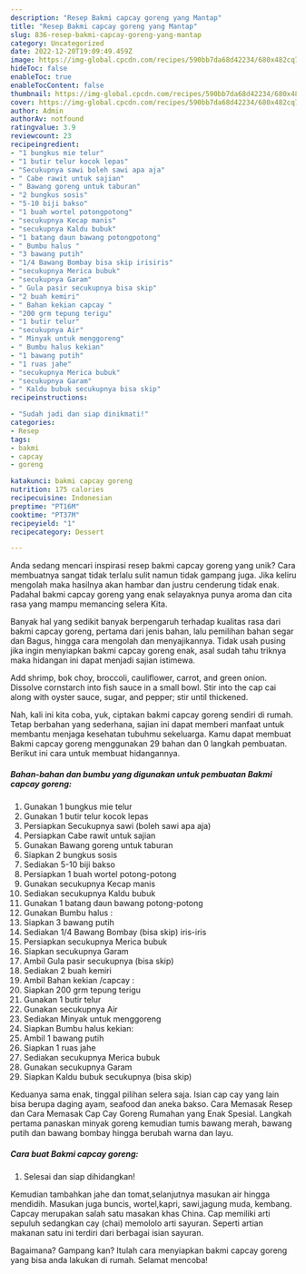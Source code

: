 ```yaml
---
description: "Resep Bakmi capcay goreng yang Mantap"
title: "Resep Bakmi capcay goreng yang Mantap"
slug: 836-resep-bakmi-capcay-goreng-yang-mantap
category: Uncategorized
date: 2022-12-20T19:09:49.459Z
image: https://img-global.cpcdn.com/recipes/590bb7da68d42234/680x482cq70/bakmi-capcay-goreng-foto-resep-utama.jpg
hideToc: false
enableToc: true
enableTocContent: false
thumbnail: https://img-global.cpcdn.com/recipes/590bb7da68d42234/680x482cq70/bakmi-capcay-goreng-foto-resep-utama.jpg
cover: https://img-global.cpcdn.com/recipes/590bb7da68d42234/680x482cq70/bakmi-capcay-goreng-foto-resep-utama.jpg
author: Admin
authorAv: notfound
ratingvalue: 3.9
reviewcount: 23
recipeingredient:
- "1 bungkus mie telur"
- "1 butir telur kocok lepas"
- "Secukupnya sawi boleh sawi apa aja"
- " Cabe rawit untuk sajian"
- " Bawang goreng untuk taburan"
- "2 bungkus sosis"
- "5-10 biji bakso"
- "1 buah wortel potongpotong"
- "secukupnya Kecap manis"
- "secukupnya Kaldu bubuk"
- "1 batang daun bawang potongpotong"
- " Bumbu halus "
- "3 bawang putih"
- "1/4 Bawang Bombay bisa skip irisiris"
- "secukupnya Merica bubuk"
- "secukupnya Garam"
- " Gula pasir secukupnya bisa skip"
- "2 buah kemiri"
- " Bahan kekian capcay "
- "200 grm tepung terigu"
- "1 butir telur"
- "secukupnya Air"
- " Minyak untuk menggoreng"
- " Bumbu halus kekian"
- "1 bawang putih"
- "1 ruas jahe"
- "secukupnya Merica bubuk"
- "secukupnya Garam"
- " Kaldu bubuk secukupnya bisa skip"
recipeinstructions:

- "Sudah jadi dan siap dinikmati!"
categories:
- Resep
tags:
- bakmi
- capcay
- goreng

katakunci: bakmi capcay goreng 
nutrition: 175 calories
recipecuisine: Indonesian
preptime: "PT16M"
cooktime: "PT37M"
recipeyield: "1"
recipecategory: Dessert

---
```





Anda sedang mencari inspirasi resep bakmi capcay goreng yang unik? Cara membuatnya sangat tidak terlalu sulit namun tidak gampang juga. Jika keliru mengolah maka hasilnya akan hambar dan justru cenderung tidak enak. Padahal bakmi capcay goreng yang enak selayaknya punya aroma dan cita rasa yang mampu memancing selera Kita.





Banyak hal yang sedikit banyak berpengaruh terhadap kualitas rasa dari bakmi capcay goreng, pertama dari jenis bahan, lalu pemilihan bahan segar dan Bagus, hingga cara mengolah dan menyajikannya. Tidak usah pusing jika ingin menyiapkan bakmi capcay goreng enak,      asal sudah tahu triknya maka hidangan ini dapat menjadi sajian istimewa.














Add shrimp, bok choy, broccoli, cauliflower, carrot, and green onion. Dissolve cornstarch into fish sauce in a small bowl. Stir into the cap cai along with oyster sauce, sugar, and pepper; stir until thickened.






Nah, kali ini kita coba, yuk, ciptakan bakmi capcay goreng sendiri di rumah. Tetap berbahan yang sederhana, sajian ini dapat memberi manfaat untuk membantu menjaga kesehatan tubuhmu sekeluarga. Kamu dapat membuat Bakmi capcay goreng menggunakan 29 bahan dan 0 langkah pembuatan. Berikut ini cara untuk membuat hidangannya.

<!--inarticleads1-->

##### Bahan-bahan dan bumbu yang digunakan untuk pembuatan Bakmi capcay goreng:

1. Gunakan 1 bungkus mie telur
1. Gunakan 1 butir telur kocok lepas
1. Persiapkan Secukupnya sawi (boleh sawi apa aja)
1. Persiapkan  Cabe rawit untuk sajian
1. Gunakan  Bawang goreng untuk taburan
1. Siapkan 2 bungkus sosis
1. Sediakan 5-10 biji bakso
1. Persiapkan 1 buah wortel potong-potong
1. Gunakan secukupnya Kecap manis
1. Sediakan secukupnya Kaldu bubuk
1. Gunakan 1 batang daun bawang potong-potong
1. Gunakan  Bumbu halus :
1. Siapkan 3 bawang putih
1. Sediakan 1/4 Bawang Bombay (bisa skip) iris-iris
1. Persiapkan secukupnya Merica bubuk
1. Siapkan secukupnya Garam
1. Ambil  Gula pasir secukupnya (bisa skip)
1. Sediakan 2 buah kemiri
1. Ambil  Bahan kekian /capcay :
1. Siapkan 200 grm tepung terigu
1. Gunakan 1 butir telur
1. Gunakan secukupnya Air
1. Sediakan  Minyak untuk menggoreng
1. Siapkan  Bumbu halus kekian:
1. Ambil 1 bawang putih
1. Siapkan 1 ruas jahe
1. Sediakan secukupnya Merica bubuk
1. Gunakan secukupnya Garam
1. Siapkan  Kaldu bubuk secukupnya (bisa skip)


Keduanya sama enak, tinggal pilihan selera saja. Isian cap cay yang lain bisa berupa daging ayam, seafood dan aneka bakso. Cara Memasak Resep dan Cara Memasak Cap Cay Goreng Rumahan yang Enak Spesial. Langkah pertama panaskan minyak goreng kemudian tumis bawang merah, bawang putih dan bawang bombay hingga berubah warna dan layu. 

<!--inarticleads2-->

##### Cara buat Bakmi capcay goreng:


1. Selesai dan siap dihidangkan!

Kemudian tambahkan jahe dan tomat,selanjutnya masukan air hingga mendidih. Masukan juga buncis, wortel,kapri, sawi,jagung muda, kembang. Capcay merupakan salah satu masakan khas China. Cap memiliki arti sepuluh sedangkan cay (chai) memololo arti sayuran. Seperti artian makanan satu ini terdiri dari berbagai isian sayuran. 

Bagaimana? Gampang kan? Itulah cara menyiapkan bakmi capcay goreng yang bisa anda lakukan di rumah. Selamat mencoba!
